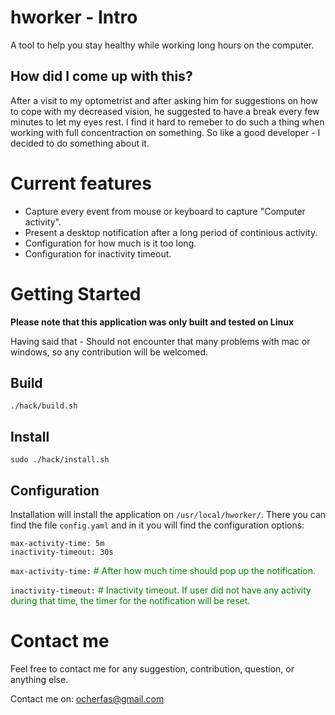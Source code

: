 # hworker - Intro
A tool to help you stay healthy while working long hours on the computer.

## How did I come up with this?
After a visit to my optometrist and after asking him for suggestions on how to cope with my decreased vision, he suggested to have a break every few minutes to let my eyes rest.
I find it hard to remeber to do such a thing when working with full concentraction on something. So like a good developer - I decided to do something about it.

# Current features
- Capture every event from mouse or keyboard to capture "Computer activity".
- Present a desktop notification after a long period of continious activity.
- Configuration for how much is it too long.
- Configuration for inactivity timeout.

# Getting Started
**Please note that this application was only built and tested on Linux**

Having said that - Should not encounter that many problems with mac or windows, so any contribution will be welcomed.

## Build
`./hack/build.sh`
## Install
`sudo ./hack/install.sh`
## Configuration
Installation will install the application on `/usr/local/hworker/`. There you can find the file `config.yaml` and in it you will find the configuration options:

```
max-activity-time: 5m
inactivity-timeout: 30s 
```

`max-activity-time:` <span style="color:green"># After how much time should pop up the notification.</span>

`inactivity-timeout:` <span style="color:green"># Inactivity timeout. If user did not have any  activity during that time, the timer for the notification will be reset.</span>

# Contact me
Feel free to contact me for any suggestion, contribution, question, or anything else.

Contact me on: ocherfas@gmail.com
